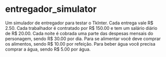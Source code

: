 # entregador_simulator
Um simulador de entregador para testar o TkInter.
Cada entrega vale R$ 2.50.
Cada trabalhador é contratado por R$ 150.00 e tem um salário diário de R$ 20.00.
Cada noite é cobrada uma parte das despesas mensais do personagem, sendo R$ 30.00 por dia.
Para se alimentar você deve comprar os alimentos, sendo R$ 10.00 por refeição.
Para beber água você precisa comprar a água, sendo R$ 5.00 por água.
